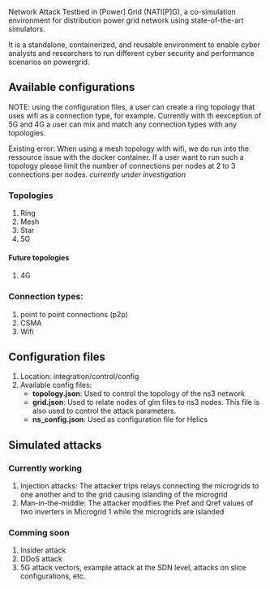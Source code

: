 Network Attack Testbed in [Power] Grid (NATI[P]G), a co-simulation environment for distribution power grid network using state-of-the-art simulators.

It is a standalone, containerized, and reusable environment to enable cyber analysts and researchers to run different cyber security and performance scenarios on powergrid.

## Available configurations

NOTE: using the configuration files, a user can create a ring topology that uses wifi as a connection type, for example. Currently with th eexception of 5G and 4G a user can mix and match any connection types with any topologies.

Existing error: When using a mesh topology with wifi, we do run into the ressource issue with the docker container. If a user want to run such a topology please limit the number of connections per nodes at 2 to 3 connections per nodes. *currently under investigation*

### Topologies
1. Ring
2. Mesh
3. Star
4. 5G
#### Future topologies
1. 4G

### Connection types:
1. point to point connections (p2p)
2. CSMA
3. Wifi

## Configuration files

1. Location: integration/control/config
2. Available config files:
   - **topology.json**: Used to control the topology of the ns3 network
   - **grid.json**: Used to relate nodes of glm files to ns3 nodes. This file is also used to control the attack parameters.
   - **ns_config.json**: Used as configuration file for Helics

## Simulated attacks

### Currently working
1. Injection attacks: The attacker trips relays connecting the microgrids to one another and to the grid causing islanding of the microgrid 
2. Man-in-the-middle: The attacker modifies the Pref and Qref values of two inverters in Microgrid 1 while the microgrids are islanded

### Comming soon
1. Insider attack
2. DDoS attack
3. 5G attack vectors, example attack at the SDN level, attacks on slice configurations, etc.
